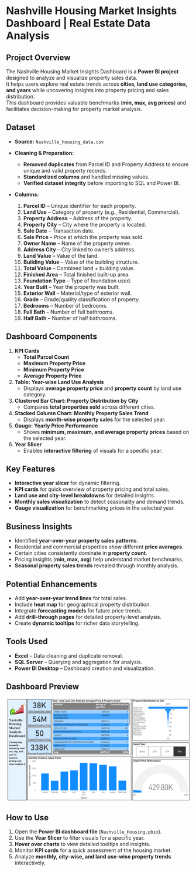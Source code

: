 # Nashville Housing Market Insights Dashboard | Real Estate Data Analysis

## Project Overview
The Nashville Housing Market Insights Dashboard is a **Power BI project** designed to analyze and visualize property sales data.  
It helps users explore real estate trends across **cities, land use categories, and years** while uncovering insights into property pricing and sales distribution.  
This dashboard provides valuable benchmarks (**min, max, avg prices**) and facilitates decision-making for property market analysis.



## Dataset
- **Source:** `Nashville_housing_data.csv`

- **Cleaning & Preparation:**
  - **Removed duplicates** from Parcel ID and Property Address to ensure unique and valid property records.
  - **Standardized columns** and handled missing values.
  - **Verified dataset integrity** before importing to SQL and Power BI.

- **Columns:**
  1. **Parcel ID** – Unique identifier for each property.
  2. **Land Use** – Category of property (e.g., Residential, Commercial).
  3. **Property Address** – Address of the property.
  4. **Property City** – City where the property is located.
  5. **Sale Date** – Transaction date.
  6. **Sale Price** – Price at which the property was sold.
  7. **Owner Name** – Name of the property owner.
  8. **Address City** – City linked to owner’s address.
  9. **Land Value** – Value of the land.
  10. **Building Value** – Value of the building structure.
  11. **Total Value** – Combined land + building value.
  12. **Finished Area** – Total finished built-up area.
  13. **Foundation Type** – Type of foundation used.
  14. **Year Built** – Year the property was built.
  15. **Exterior Wall** – Material/type of exterior wall.
  16. **Grade** – Grade/quality classification of property.
  17. **Bedrooms** – Number of bedrooms.
  18. **Full Bath** – Number of full bathrooms.
  19. **Half Bath** – Number of half bathrooms.



## Dashboard Components
1. **KPI Cards**
   - **Total Parcel Count**
   - **Maximum Property Price**
   - **Minimum Property Price**
   - **Average Property Price**
2. **Table: Year-wise Land Use Analysis**
   - Displays **average property price** and **property count** by land use category.
3. **Clustered Bar Chart: Property Distribution by City**
   - Compares **total properties sold** across different cities.
4. **Stacked Column Chart: Monthly Property Sales Trend**
   - Displays **month-wise property sales** for the selected year.
5. **Gauge: Yearly Price Performance**
   - Shows **minimum, maximum, and average property prices** based on the selected year.
6. **Year Slicer**
   - Enables **interactive filtering** of visuals for a specific year.



## Key Features
- **Interactive year slicer** for dynamic filtering.
- **KPI cards** for quick overview of property pricing and total sales.
- **Land use and city-level breakdowns** for detailed insights.
- **Monthly sales visualization** to detect seasonality and demand trends.
- **Gauge visualization** for benchmarking prices in the selected year.



## Business Insights
- Identified **year-over-year property sales patterns**.
- Residential and commercial properties show different **price averages**.
- Certain cities consistently dominate in **property count**.
- Pricing insights (**min, max, avg**) help understand market benchmarks.
- **Seasonal property sales trends** revealed through monthly analysis.



## Potential Enhancements
- Add **year-over-year trend lines** for total sales.
- Include **heat map** for geographical property distribution.
- Integrate **forecasting models** for future price trends.
- Add **drill-through pages** for detailed property-level analysis.
- Create **dynamic tooltips** for richer data storytelling.



## Tools Used
- **Excel** – Data cleaning and duplicate removal.
- **SQL Server** – Querying and aggregation for analysis.
- **Power BI Desktop** – Dashboard creation and visualization.



## Dashboard Preview
![Nashville Housing Market Analysis Dashboard](https://github.com/saurabhgobare/Nashville_Housing_SQL/blob/main/Dashboard/Nashville%20Housing%20Market%20Analysis%20Dashboard.png)



## How to Use
1. Open the **Power BI dashboard file** (`Nashville_Housing.pbix`).
2. Use the **Year Slicer** to filter visuals for a specific year.
3. **Hover over charts** to view detailed tooltips and insights.
4. Monitor **KPI cards** for a quick assessment of the housing market.
5. Analyze **monthly, city-wise, and land use-wise property trends** interactively.
